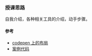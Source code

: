 ### 授课思路

自我介绍，各种相关工具的介绍，动手步骤。

#### 参考

* [codepen 上的布局](http://codepen.io/happypeter/pen/kxIFd?editors=1100)
* [案例代码](https://github.com/happypeter/mm-html7)
